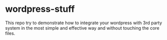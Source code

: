 # wordpress-stuff
This repo try to demonstrate how to integrate your wordpress with 3rd party system in the most simple and effective way and without touching the core files.
